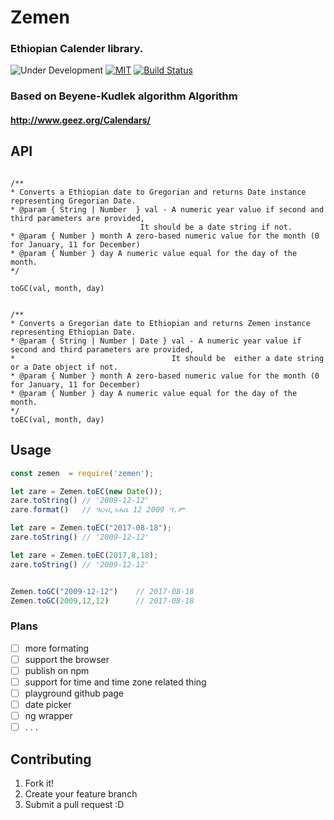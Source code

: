 # Zemen
### Ethiopian Calender library.

![Under Development](https://img.shields.io/badge/under-development-orange.svg)
[![MIT](https://img.shields.io/packagist/l/doctrine/orm.svg?maxAge=2592000)](LICENCE.md)
[![Build Status](https://travis-ci.org/m3hari/zemen.svg?branch=master)](https://travis-ci.org/m3hari/zemen)

### Based on Beyene-Kudlek algorithm  Algorithm 
#### http://www.geez.org/Calendars/

## API
```

/**
* Converts a Ethiopian date to Gregorian and returns Date instance representing Gregorian Date.
* @param { String | Number  } val - A numeric year value if second and third parameters are provided,
                             It should be a date string if not. 
* @param { Number } month A zero-based numeric value for the month (0 for January, 11 for December)
* @param { Number } day A numeric value equal for the day of the month.
*/

toGC(val, month, day)


/**
* Converts a Gregorian date to Ethiopian and returns Zemen instance representing Ethiopian Date.
* @param { String | Number | Date } val - A numeric year value if second and third parameters are provided,
*                                   It should be  either a date string or a Date object if not.  
* @param { Number } month A zero-based numeric value for the month (0 for January, 11 for December)
* @param { Number } day A numeric value equal for the day of the month.
*/
toEC(val, month, day)

```

## Usage
```js
const zemen  = require('zemen');

let zare = Zemen.toEC(new Date());
zare.toString() // '2009-12-12'
zare.format()   // ዓርብ,ነሐሴ 12 2009 ዓ.ም

let zare = Zemen.toEC("2017-08-18");
zare.toString() // '2009-12-12'

let zare = Zemen.toEC(2017,8,18);
zare.toString() // '2009-12-12'


Zemen.toGC("2009-12-12")    // 2017-08-18
Zemen.toGC(2009,12,12)      // 2017-08-18

```



### Plans
- [ ] more formating
- [ ] support the browser
- [ ] publish on npm
- [ ] support for time and time zone related thing
- [ ] playground github page
- [ ] date picker
- [ ] ng wrapper
- [ ] . . .

## Contributing
1. Fork it!
2. Create your feature branch
3. Submit a pull request :D